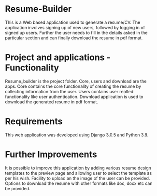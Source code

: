 # Resume-Builder
This is a Web based application used to generate a resume/CV. The application involves signing up of new users, followed by logging in of signed up users. Further the user needs to fill in the details asked in the particular section and can finally download the resume in pdf format.

# Project and applications - Functionality
Resume_builder is the project folder. Core, users and download are the apps. Core contains the core functionality of creating the resume by collecting information from the user. Users contains user realted functionality like user authentication. Download application is used to download the generated resume in pdf format.

# Requirements
This web application was developed using Django 3.0.5 and Python 3.8. 

# Further Improvements
It is possible to improve this application by adding various resume design templates to the preview page and allowing user to select the template as per his wish. Facility to upload an the image of the user can be provided. Options to download the resume with other formats like doc, docx etc can be provided.
